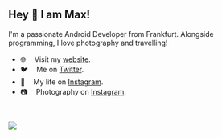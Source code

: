 ## Hey 👋 I am Max! 

I'm a passionate Android Developer from Frankfurt. 
Alongside programming, I love photography and travelling!

- 🌐  ㅤVisit my [website](https://maxkeppeler.com/).
- 🐦  ㅤMe on [Twitter](https://twitter.com/MaxKeppeler).
- 🧍  ㅤMy life on [Instagram](https://www.instagram.com/maximilian.keppeler).
- 📷  ㅤPhotography on [Instagram](https://www.instagram.com/max.keppeler).

<br />
<p align = "start">
  <img src = "https://github-readme-stats.vercel.app/api?username=maxkeppeler">
</p>

</details>
